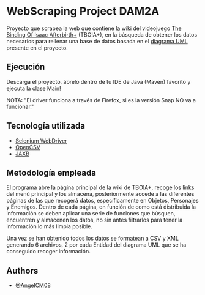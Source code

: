 
# WebScraping Project DAM2A

Proyecto que scrapea la web que contiene la wiki del videojuego [The Binding Of 
Isaac Afterbirth+](https://bindingofisaac.fandom.com/es/wiki/The_Binding_of_Isaac:_Afterbirth%2B) (TBOIA+), 
en la búsqueda de obtener los datos necesarios para rellenar 
una base de datos basada en el [diagrama UML](https://github.com/AngelCM08/WebScraping/blob/main/DiagramaTBOIR-Inicial.png) 
presente en el proyecto. 

## Ejecución
Descarga el proyecto, ábrelo dentro de tu IDE de Java (Maven) favorito y 
ejecuta la clase Main!

NOTA: "El driver funciona a través de Firefox, si es la versión Snap NO va 
a funcionar."

## Tecnología utilizada

- [Selenium WebDriver](https://www.selenium.dev/documentation/webdriver/)
- [OpenCSV](https://www.baeldung.com/opencsv)
- [JAXB](https://javaee.github.io/jaxb-v2/)

## Metodología empleada
El programa abre la página principal de la wiki de TBOIA+, recoge los links del 
menú principal y los almacena, posteriormente accede a las diferentes páginas 
de las que recogerá datos, específicamente en Objetos, Personajes y Enemigos. 
Dentro de cada página, en función de como está distribuida la información se 
deben aplicar una serie de funciones que búsquen, encuentren y almacenen los 
datos, no sin antes filtrarlos para tener la información lo más limpia posible.

Una vez se han obtenido todos los datos se formatean a CSV y XML generando 6 
archivos, 2 por cada Entidad del diagrama UML que se ha conseguido recoger 
información.


## Authors

- [@AngelCM08](https://github.com/AngelCM08)
